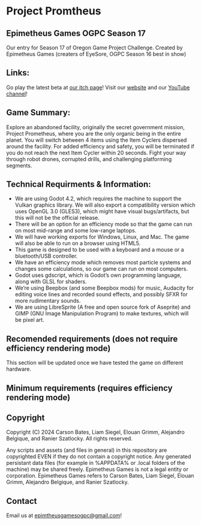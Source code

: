 # Project Promtheus
## Epimetheus Games OGPC Season 17

Our entry for Season 17 of Oregon Game Project Challenge.
Created by Epimetheus Games (creaters of EyeSore, OGPC Season 16 best in show)

## Links:

Go play the latest beta at [our itch page](https://epimetheusgamesogpc.itch.io/season17beta)!
Visit our [website](https://epimetheusgames.onrender.com/) and our [YouTube channel](https://www.youtube.com/@EpimetheusGamesOGPC)!

## Game Summary:
Explore an abandoned facility, originally the secret government mission, Project Prometheus, where you are the only organic being in the entire planet. You will switch between 4 items using the Item Cyclers dispersed around the facility. For added efficiency and safety, you will be terminated if you do not reach the next Item Cycler within 20 seconds. Fight your way through robot drones, corrupted drills, and challenging platforming segments. 

## Technical Requirments & Information:

- We are using Godot 4.2, which requires the machine to support the Vulkan graphics library. We will also export a compatibility version which uses OpenGL 3.0 (GLES3), which might have visual bugs/artifacts, but this will not be the official release.
- There will be an option for an efficiency mode so that the game can run on most mid-range and some low-range laptops.
- We will have working exports for Windows, Linux, and Mac. The game will also be able to run on a browser using HTML5.
- This game is designed to be used with a keyboard and a mouse or a bluetooth/USB controller.
- We have an efficiency mode which removes most particle systems and changes some calculations, so our game can run on most computers.
- Godot uses gdscript, which is Godot’s own programming language, along with GLSL for shaders.
- We’re using Beepbox (and some Beepbox mods) for music, Audacity for editing voice lines and recorded sound effects, and possibly SFXR for more rudimentary sounds.
- We are using LibreSprite (A free and open source fork of Aseprite) and GIMP (GNU Image Manipulation Program) to make textures, which will be pixel art. 

## Recomended requirements (does not require efficiency rendering mode)

This section will be updated once we have tested the game on different hardware.

## Minimum requirements (requires efficiency rendering mode)

## Copyright

Copyright (C) 2024 Carson Bates, Liam Siegel, Elouan Grimm, Alejandro Belgique, and Ranier Szatlocky. 
All rights reserved.

Any scripts and assets (and files in general) in this repository are copyrighted EVEN if they do not contain a copyright notice. 
Any generated persistant data files (for example in %APPDATA% or .local folders of the machine) may be shared freely.
Epimetheus Games is not a legal entity or corporation. Epimetheus Games refers to Carson Bates, Liam Siegel, Elouan Grimm, Alejandro Belgique, and Ranier Szatlocky.

## Contact

Email us at <epimtheusgamesogpc@gmail.com>!
